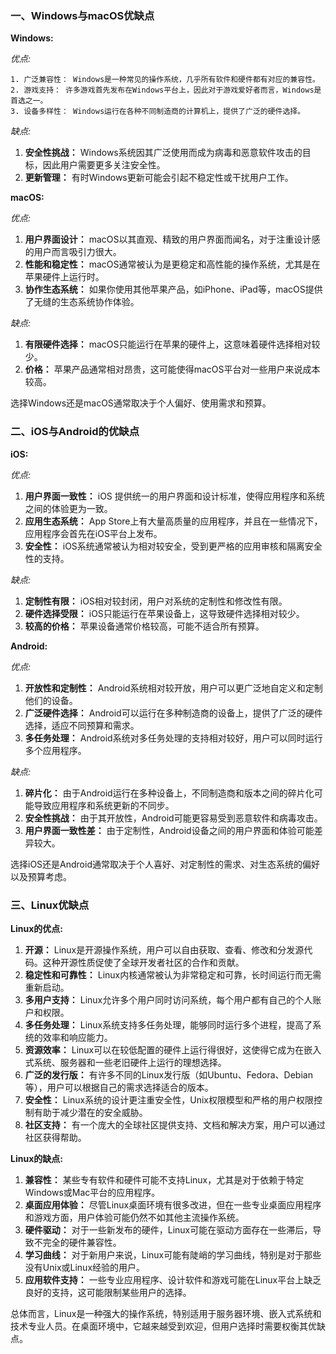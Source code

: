

### 一、Windows与macOS优缺点

**Windows:**

*优点:*

```
1. 广泛兼容性： Windows是一种常见的操作系统，几乎所有软件和硬件都有对应的兼容性。
2. 游戏支持： 许多游戏首先发布在Windows平台上，因此对于游戏爱好者而言，Windows是首选之一。
3. 设备多样性： Windows运行在各种不同制造商的计算机上，提供了广泛的硬件选择。
```

*缺点:*

1. **安全性挑战：** Windows系统因其广泛使用而成为病毒和恶意软件攻击的目标，因此用户需要更多关注安全性。
2. **更新管理：** 有时Windows更新可能会引起不稳定性或干扰用户工作。

**macOS:**

*优点:*

1. **用户界面设计：** macOS以其直观、精致的用户界面而闻名，对于注重设计感的用户而言吸引力很大。
2. **性能和稳定性：** macOS通常被认为是更稳定和高性能的操作系统，尤其是在苹果硬件上运行时。
3. **协作生态系统：** 如果你使用其他苹果产品，如iPhone、iPad等，macOS提供了无缝的生态系统协作体验。

*缺点:*

1. **有限硬件选择：** macOS只能运行在苹果的硬件上，这意味着硬件选择相对较少。
2. **价格：** 苹果产品通常相对昂贵，这可能使得macOS平台对一些用户来说成本较高。

选择Windows还是macOS通常取决于个人偏好、使用需求和预算。







### 二、iOS与Android的优缺点

**iOS:**

*优点:*

1. **用户界面一致性：** iOS 提供统一的用户界面和设计标准，使得应用程序和系统之间的体验更为一致。
2. **应用生态系统：** App Store上有大量高质量的应用程序，并且在一些情况下，应用程序会首先在iOS平台上发布。
3. **安全性：** iOS系统通常被认为相对较安全，受到更严格的应用审核和隔离安全性的支持。

*缺点:*

1. **定制性有限：** iOS相对较封闭，用户对系统的定制性和修改性有限。
2. **硬件选择受限：** iOS只能运行在苹果设备上，这导致硬件选择相对较少。
3. **较高的价格：** 苹果设备通常价格较高，可能不适合所有预算。

**Android:**

*优点:*

1. **开放性和定制性：** Android系统相对较开放，用户可以更广泛地自定义和定制他们的设备。
2. **广泛硬件选择：** Android可以运行在多种制造商的设备上，提供了广泛的硬件选择，适应不同预算和需求。
3. **多任务处理：** Android系统对多任务处理的支持相对较好，用户可以同时运行多个应用程序。

*缺点:*

1. **碎片化：** 由于Android运行在多种设备上，不同制造商和版本之间的碎片化可能导致应用程序和系统更新的不同步。
2. **安全性挑战：** 由于其开放性，Android可能更容易受到恶意软件和病毒攻击。
3. **用户界面一致性差：** 由于定制性，Android设备之间的用户界面和体验可能差异较大。

选择iOS还是Android通常取决于个人喜好、对定制性的需求、对生态系统的偏好以及预算考虑。





### 三、Linux优缺点

**Linux的优点:**

1. **开源：** Linux是开源操作系统，用户可以自由获取、查看、修改和分发源代码。这种开源性质促使了全球开发者社区的合作和贡献。
2. **稳定性和可靠性：** Linux内核通常被认为非常稳定和可靠，长时间运行而无需重新启动。
3. **多用户支持：** Linux允许多个用户同时访问系统，每个用户都有自己的个人账户和权限。
4. **多任务处理：** Linux系统支持多任务处理，能够同时运行多个进程，提高了系统的效率和响应能力。
5. **资源效率：** Linux可以在较低配置的硬件上运行得很好，这使得它成为在嵌入式系统、服务器和一些老旧硬件上运行的理想选择。
6. **广泛的发行版：** 有许多不同的Linux发行版（如Ubuntu、Fedora、Debian等），用户可以根据自己的需求选择适合的版本。
7. **安全性：** Linux系统的设计更注重安全性，Unix权限模型和严格的用户权限控制有助于减少潜在的安全威胁。
8. **社区支持：** 有一个庞大的全球社区提供支持、文档和解决方案，用户可以通过社区获得帮助。

**Linux的缺点:**

1. **兼容性：** 某些专有软件和硬件可能不支持Linux，尤其是对于依赖于特定Windows或Mac平台的应用程序。
2. **桌面应用体验：** 尽管Linux桌面环境有很多改进，但在一些专业桌面应用程序和游戏方面，用户体验可能仍然不如其他主流操作系统。
3. **硬件驱动：** 对于一些新发布的硬件，Linux可能在驱动方面存在一些滞后，导致不完全的硬件兼容性。
4. **学习曲线：** 对于新用户来说，Linux可能有陡峭的学习曲线，特别是对于那些没有Unix或Linux经验的用户。
5. **应用软件支持：** 一些专业应用程序、设计软件和游戏可能在Linux平台上缺乏良好的支持，这可能限制某些用户的选择。

总体而言，Linux是一种强大的操作系统，特别适用于服务器环境、嵌入式系统和技术专业人员。在桌面环境中，它越来越受到欢迎，但用户选择时需要权衡其优缺点。